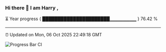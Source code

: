 ### Hi there 👋 I am Harry , 

⏳ Year progress { ██████████████████████▁▁▁▁▁▁▁▁ } 76.42 %

---

⏰ Updated on Mon, 06 Oct 2025 22:49:18 GMT

![Progress Bar CI](https://github.com/duykhang68/duykhang68/workflows/Progress%20Bar%20CI/badge.svg)

